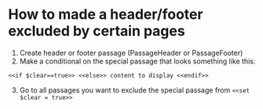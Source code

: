 # How to made a header/footer excluded by certain pages
1. Create header or footer passage (PassageHeader or PassageFooter)
1. Make a conditional on the special passage that looks something like this:

``<<if $clear==true>>
<<else>>
content to display
<<endif>>``

3. Go to all passages you want to exclude the special passage from
  `<<set $clear = true>>`
